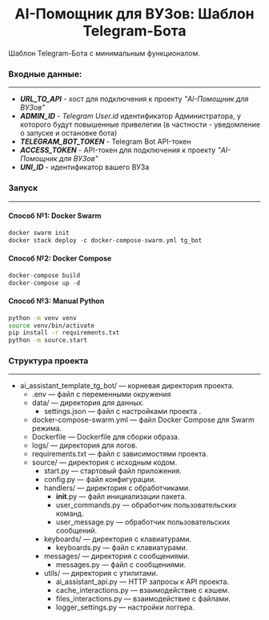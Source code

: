 # <center>AI-Помощник для ВУЗов: Шаблон Telegram-Бота</center>

Шаблон Telegram-Бота с минимальным функционалом.

### Входные данные:
***
* ***URL_TO_API*** - хост для подключения к проекту _"AI-Помощник для ВУЗов"_
* ***ADMIN_ID*** - _Telegram User.id_ идентификатор Администратора, у которого будут повышенные привелегии (в частности - уведомление о запуске и остановке бота)
* ***TELEGRAM_BOT_TOKEN*** - Telegram Bot API-токен
* ***ACCESS_TOKEN*** - API-токен для подключения к проекту _"AI-Помощник для ВУЗов"_
* ***UNI_ID*** - идентификатор вашего ВУЗа


### Запуск
***
#### Способ №1: Docker Swarm
```python
docker swarm init
docker stack deploy -c docker-compose-swarm.yml tg_bot
```
#### Способ №2: Docker Compose
```python
docker-compose build
docker-compose up -d
```
#### Способ №3: Manual Python
```bash
python -m venv venv
source venv/bin/activate
pip install -r requirements.txt
python -m source.start
```

### Структура проекта
***
* ai_assistant_template_tg_bot/ — корневая директория проекта.
    * .env — файл с переменными окружения
    * data/ — директория для данных.
        * settings.json — файл с настройками проекта .
    * docker-compose-swarm.yml — файл Docker Compose для Swarm режима.
    * Dockerfile — Dockerfile для сборки образа.
    * logs/ — директория для логов.
    * requirements.txt — файл с зависимостями проекта.
    * source/ — директория с исходным кодом.
        * start.py — стартовый файл приложения.
        * config.py — файл конфигурации.
        * handlers/ — директория с обработчиками.
            * __init__.py — файл инициализации пакета.
            * user_commands.py — обработчик пользовательских команд.
            * user_message.py — обработчик пользовательских сообщений.
        * keyboards/ — директория с клавиатурами.
            * keyboards.py — файл с клавиатурами.
        * messages/ — директория с сообщениями.
            * messages.py — файл с сообщениями.
        * utils/ — директория с утилитами.
            * ai_assistant_api.py — HTTP запросы к API проекта.
            * cache_interactions.py — взаимодействие с кэшем.
            * files_interactions.py — взаимодействие с файлами.
            * logger_settings.py — настройки логгера.